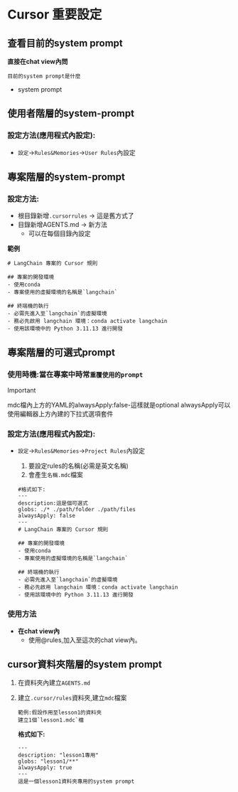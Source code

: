 # Cursor 重要設定

## 查看目前的system prompt

**直接在chat view內問**

```
目前的system prompt是什麼
```

- system prompt

## 使用者階層的system-prompt

### 設定方法(應用程式內設定):

- `設定`->`Rules&Memories`->`User Rules`內設定

## 專案階層的system-prompt

### 設定方法:
- 根目錄新增`.cursorrules` -> 這是舊方式了
- 目錄新增AGENTS.md -> 新方法
  - 可以在每個目錄內設定

**範例**

```prompt
# LangChain 專案的 Cursor 規則

## 專案的開發環境
- 使用conda
- 專案使用的虛擬環境的名稱是`langchain`

## 終端機的執行
- 必需先進入至`langchain`的虛擬環境
- 務必先啟用 langchain 環境：conda activate langchain
- 使用該環境中的 Python 3.11.13 進行開發
```


## 專案階層的可選式prompt

### 使用時機:當在專案中時常`重覆使用的prompt`

> [!IMPORTANT]
> mdc檔內上方的YAML的alwaysApply:false-這樣就是optional
> alwaysApply可以使用編輯器上方內建的下拉式選項套件

### 設定方法(應用程式內設定):

- `設定`->`Rules&Memories`->`Project Rules`內設定

	1. 要設定rules的名稱(必需是英文名稱)
	2. 會產生`名稱.mdc`檔案

	```
	#格式如下:
	---
	description:這是個可選式
	globs: ./* ./path/folder ./path/files
	alwaysApply: false
	---
	# LangChain 專案的 Cursor 規則

	## 專案的開發環境
	- 使用conda
	- 專案使用的虛擬環境的名稱是`langchain`
	
	## 終端機的執行
	- 必需先進入至`langchain`的虛擬環境
	- 務必先啟用 langchain 環境：conda activate langchain
	- 使用該環境中的 Python 3.11.13 進行開發
	```
	
### 使用方法

- **在chat view內**
	- 使用@rules,加入至這次的chat view內。

## cursor資料夾階層的system prompt 

1. 在資料夾內建立`AGENTS.md` 

2. 建立`.cursor/rules`資料夾,建立`mdc`檔案


	```
	範例:假設作用至lesson1的資料夾
	建立1個`lesson1.mdc`檔
	```
	
	**格式如下:**
	
	```
	---
	description: "lesson1專用"
	globs: "lesson1/**"
	alwaysApply: true
	---
	這是一個lesson1資料夾專用的system prompt
	```
	
	

